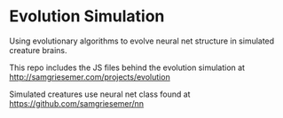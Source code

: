 # Evolution Simulation
Using evolutionary algorithms to evolve neural net structure in simulated creature brains.

This repo includes the JS files behind the evolution simulation at http://samgriesemer.com/projects/evolution

Simulated creatures use neural net class found at https://github.com/samgriesemer/nn

